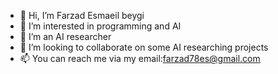 - 👋 Hi, I’m Farzad Esmaeil beygi
- 👀 I’m interested in programming and AI
- 🌱 I’m an AI researcher
- 💞️ I’m looking to collaborate on some AI researching projects
- 📫 You can reach me via my email:farzad78es@gmail.com

<!---
Farzad-ES/Farzad-ES is a ✨ special ✨ repository because its `README.md` (this file) appears on your GitHub profile.
You can click the Preview link to take a look at your changes.
--->
